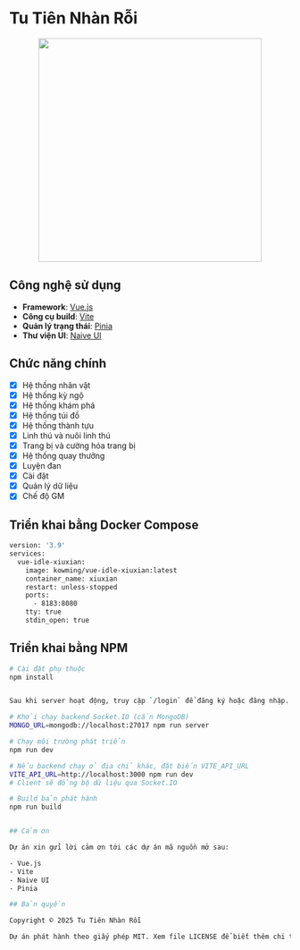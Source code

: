 # Tu Tiên Nhàn Rỗi

<p align="center">
    <img src="https://i0.hdslb.com/bfs/article/c5bd547efa79470ccaab206c22b694c48941412.png" width="400">
</p>

## Công nghệ sử dụng

- **Framework**: [Vue.js](https://cn.vuejs.org)
- **Công cụ build**: [Vite](https://cn.vite.dev)
- **Quản lý trạng thái**: [Pinia](https://pinia.vuejs.org/zh)
- **Thư viện UI**: [Naive UI](https://www.naiveui.com/zh-CN)

## Chức năng chính
- [x] Hệ thống nhân vật
- [x] Hệ thống kỳ ngộ
- [x] Hệ thống khám phá
- [x] Hệ thống túi đồ
- [x] Hệ thống thành tựu
- [x] Linh thú và nuôi linh thú
- [x] Trang bị và cường hóa trang bị
- [x] Hệ thống quay thưởng
- [x] Luyện đan
- [x] Cài đặt
- [x] Quản lý dữ liệu
- [x] Chế độ GM

## Triển khai bằng Docker Compose
```bash
version: '3.9'
services:
  vue-idle-xiuxian:
    image: kowming/vue-idle-xiuxian:latest
    container_name: xiuxian
    restart: unless-stopped
    ports:
      - 8183:8080
    tty: true
    stdin_open: true
```

## Triển khai bằng NPM
```bash
# Cài đặt phụ thuộc
npm install


Sau khi server hoạt động, truy cập `/login` để đăng ký hoặc đăng nhập.

# Khởi chạy backend Socket.IO (cần MongoDB)
MONGO_URL=mongodb://localhost:27017 npm run server

# Chạy môi trường phát triển
npm run dev

# Nếu backend chạy ở địa chỉ khác, đặt biến VITE_API_URL
VITE_API_URL=http://localhost:3000 npm run dev
# Client sẽ đồng bộ dữ liệu qua Socket.IO

# Build bản phát hành
npm run build


## Cảm ơn

Dự án xin gửi lời cảm ơn tới các dự án mã nguồn mở sau:

- Vue.js
- Vite
- Naive UI
- Pinia

## Bản quyền

Copyright © 2025 Tu Tiên Nhàn Rỗi

Dự án phát hành theo giấy phép MIT. Xem file LICENSE để biết thêm chi tiết.
